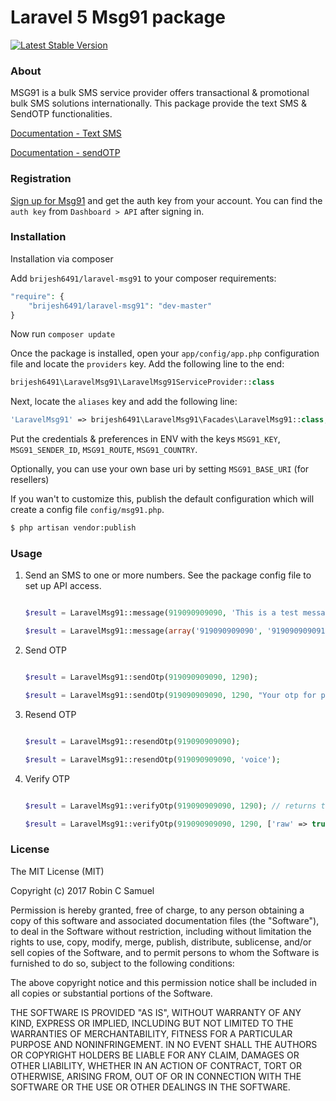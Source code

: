 # Laravel 5 Msg91 package
[![Latest Stable Version](http://img.shields.io/badge/Latest%20Stable-1.0.1-blue.svg)](https://packagist.org/packages/brijesh6491/laravel-msg91)

### About

MSG91 is a bulk SMS service provider offers transactional & promotional bulk SMS solutions internationally. This package provide the text SMS & SendOTP functionalities.

[Documentation - Text SMS](https://control.msg91.com/apidoc/textsms/send-sms.php)

[Documentation - sendOTP](https://control.msg91.com/apidoc/sendotp/send-otp.php)

### Registration

[Sign up for Msg91](https://msg91.com/signup) and get the auth key from your account. You can find the `auth key` from `Dashboard > API` after signing in.

### Installation

Installation via composer

Add `brijesh6491/laravel-msg91` to your composer requirements:

```php
"require": {
    "brijesh6491/laravel-msg91": "dev-master"
}
```

Now run `composer update`

Once the package is installed, open your `app/config/app.php` configuration file and locate the `providers` key. Add the following line to the end:

```php
brijesh6491\LaravelMsg91\LaravelMsg91ServiceProvider::class
```

Next, locate the `aliases` key and add the following line:

```php
'LaravelMsg91' => brijesh6491\LaravelMsg91\Facades\LaravelMsg91::class,
```

Put the credentials & preferences in ENV with the keys `MSG91_KEY`, `MSG91_SENDER_ID`, `MSG91_ROUTE`, `MSG91_COUNTRY`.

Optionally, you can use your own base uri by setting `MSG91_BASE_URI` (for resellers)

If you wan't to customize this, publish the default configuration which will create a config file `config/msg91.php`.

```bash
$ php artisan vendor:publish
```

### Usage

1. Send an SMS to one or more numbers. See the package config file to set up API access.

   ```php

   $result = LaravelMsg91::message(919090909090, 'This is a test message');

   $result = LaravelMsg91::message(array('919090909090', '919090909091'), 'This is a test message to multiple recepients');

   ```

2. Send OTP

   ```php

   $result = LaravelMsg91::sendOtp(919090909090, 1290);

   $result = LaravelMsg91::sendOtp(919090909090, 1290, "Your otp for phone verification is 1290");
   ```

3. Resend OTP

   ```php

   $result = LaravelMsg91::resendOtp(919090909090);

   $result = LaravelMsg91::resendOtp(919090909090, 'voice');
   ```

4. Verify OTP

   ```php

   $result = LaravelMsg91::verifyOtp(919090909090, 1290); // returns true or false

   $result = LaravelMsg91::verifyOtp(919090909090, 1290, ['raw' => true]); // returns what msg91 replies (includes error message & type)
   ```

### License

The MIT License (MIT)

Copyright (c) 2017 Robin C Samuel

Permission is hereby granted, free of charge, to any person obtaining a copy of
this software and associated documentation files (the "Software"), to deal in
the Software without restriction, including without limitation the rights to
use, copy, modify, merge, publish, distribute, sublicense, and/or sell copies of
the Software, and to permit persons to whom the Software is furnished to do so,
subject to the following conditions:

The above copyright notice and this permission notice shall be included in all
copies or substantial portions of the Software.

THE SOFTWARE IS PROVIDED "AS IS", WITHOUT WARRANTY OF ANY KIND, EXPRESS OR
IMPLIED, INCLUDING BUT NOT LIMITED TO THE WARRANTIES OF MERCHANTABILITY, FITNESS
FOR A PARTICULAR PURPOSE AND NONINFRINGEMENT. IN NO EVENT SHALL THE AUTHORS OR
COPYRIGHT HOLDERS BE LIABLE FOR ANY CLAIM, DAMAGES OR OTHER LIABILITY, WHETHER
IN AN ACTION OF CONTRACT, TORT OR OTHERWISE, ARISING FROM, OUT OF OR IN
CONNECTION WITH THE SOFTWARE OR THE USE OR OTHER DEALINGS IN THE SOFTWARE.
